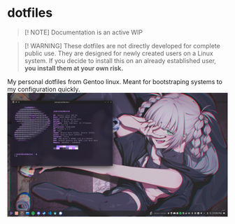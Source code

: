 # dotfiles

> [! NOTE]
> Documentation is an active WIP


> [! WARNING]
> These dotfiles are not directly developed for complete public use. They are designed for newly created users on a Linux system. If you decide to install this on an already established user, **you install them at your own risk.**

My personal dotfiles from Gentoo linux. Meant for bootstraping systems to my configuration quickly.
![My system](/assets/desktop.png)


